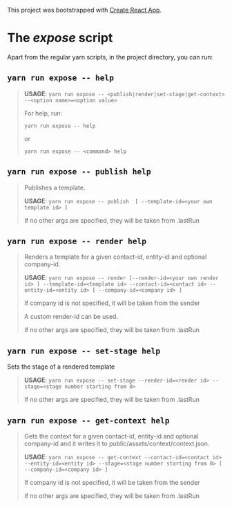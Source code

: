 This project was bootstrapped with [Create React App](https://github.com/facebook/create-react-app).

# The _expose_ script

Apart from the regular yarn scripts, in the project directory, you can run:

## `yarn run expose -- help`
>
>__USAGE__:
>`yarn run expose -- <publish|render|set-stage|get-context>  --<option name>=<option value>`
>
>For help, run:
>
>`yarn run expose -- help`
>
>or
>
>`yarn run expose -- <command> help`
>
## `yarn run expose -- publish help`
>
>Publishes a template.
>
>__USAGE__:
>`yarn run expose -- publish  [ --template-id=<your own template id> ]`
>
>If no other args are specified, they will be taken from .lastRun
>
## `yarn run expose -- render help`
>
>Renders a template for a given contact-id, entity-id and optional company-id.
>
>__USAGE__:
>`yarn run expose -- render [--render-id=<your own render id> ] --template-id=<template id> --contact-id=<contact id> --entity-id=<entity id> [ --company-id=<company id> ]`
>
>If company id is not specified, it will be taken from the sender
>
>A custom render-id can be used.
>
>If no other args are specified, they will be taken from .lastRun
## `yarn run expose -- set-stage help`
>
Sets the stage of a rendered template
>
>__USAGE__:
>`yarn run expose -- set-stage --render-id=<render id> --stage=<stage number starting from 0>`
>
>If no other args are specified, they will be taken from .lastRun
## `yarn run expose -- get-context help`
>
>Gets the context for a given contact-id, entity-id and optional company-id and it writes it to public/assets/context/context.json.
>
>__USAGE__:
>`yarn run expose -- get-context --contact-id=<contact id> --entity-id=<entity id> --stage=<stage number starting from 0> [ --company-id=<company id> ]`
>
>If company id is not specified, it will be taken from the sender
>
>If no other args are specified, they will be taken from .lastRun